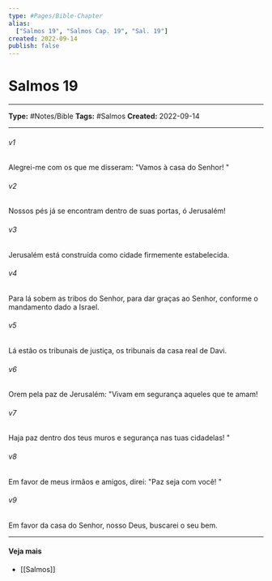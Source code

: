 ```yaml
---
type: #Pages/Bible-Chapter
alias:
  ["Salmos 19", "Salmos Cap. 19", "Sal. 19"]
created: 2022-09-14
publish: false
---
```


# Salmos 19

---

**Type:** #Notes/Bible
**Tags:** #Salmos
**Created:** 2022-09-14

---

###### v1
Alegrei-me com os que me disseram: "Vamos à casa do Senhor! "
###### v2
Nossos pés já se encontram dentro de suas portas, ó Jerusalém!
###### v3
Jerusalém está construída como cidade firmemente estabelecida.
###### v4
Para lá sobem as tribos do Senhor, para dar graças ao Senhor, conforme o mandamento dado a Israel.
###### v5
Lá estão os tribunais de justiça, os tribunais da casa real de Davi.
###### v6
Orem pela paz de Jerusalém: "Vivam em segurança aqueles que te amam!
###### v7
Haja paz dentro dos teus muros e segurança nas tuas cidadelas! "
###### v8
Em favor de meus irmãos e amigos, direi: "Paz seja com você! "
###### v9
Em favor da casa do Senhor, nosso Deus, buscarei o seu bem.


---

#### Veja mais

- [[Salmos]]
